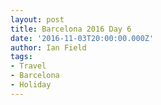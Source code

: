 ```yaml
---
layout: post
title: Barcelona 2016 Day 6
date: '2016-11-03T20:00:00.000Z'
author: Ian Field
tags:
- Travel
- Barcelona
- Holiday
---
```

